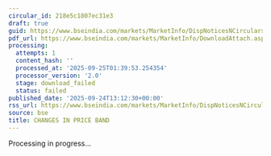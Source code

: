 ```yaml
---
circular_id: 218e5c1807ec31e3
draft: true
guid: https://www.bseindia.com/markets/MarketInfo/DispNoticesNCirculars.aspx?Noticeid={AFDF295E-E15E-4F86-9C11-04FD9E2B1F20}&noticeno=20250924-44&dt=09/24/2025&icount=44&totcount=75&flag=0
pdf_url: https://www.bseindia.com/markets/MarketInfo/DownloadAttach.aspx?id=20250924-44&attachedId=
processing:
  attempts: 1
  content_hash: ''
  processed_at: '2025-09-25T01:39:53.254354'
  processor_version: '2.0'
  stage: download_failed
  status: failed
published_date: '2025-09-24T13:12:30+00:00'
rss_url: https://www.bseindia.com/markets/MarketInfo/DispNoticesNCirculars.aspx?Noticeid={AFDF295E-E15E-4F86-9C11-04FD9E2B1F20}&noticeno=20250924-44&dt=09/24/2025&icount=44&totcount=75&flag=0
source: bse
title: CHANGES IN PRICE BAND
---
```


Processing in progress...